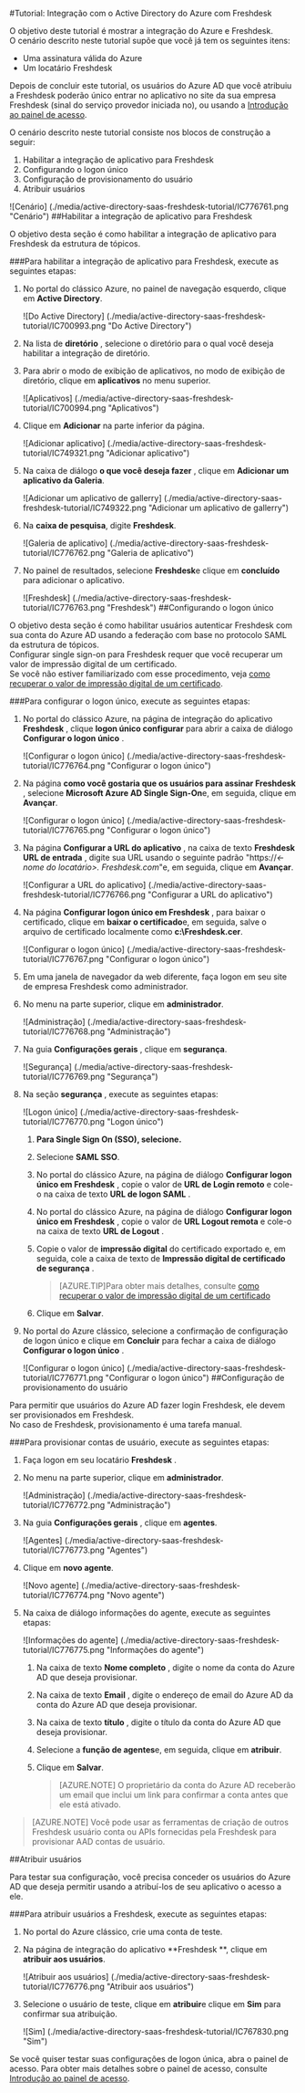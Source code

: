 <properties 
    pageTitle="Tutorial: Integração com o Active Directory do Azure com Freshdesk | Microsoft Azure" 
    description="Saiba como usar Freshdesk com o Azure Active Directory para habilitar o logon único, provisionamento automatizado e muito mais!" 
    services="active-directory" 
    authors="jeevansd"  
    documentationCenter="na" 
    manager="femila"/>
<tags 
    ms.service="active-directory" 
    ms.devlang="na" 
    ms.topic="article" 
    ms.tgt_pltfrm="na" 
    ms.workload="identity" 
    ms.date="09/29/2016" 
    ms.author="jeedes" />

#<a name="tutorial-azure-active-directory-integration-with-freshdesk"></a>Tutorial: Integração com o Active Directory do Azure com Freshdesk
  
O objetivo deste tutorial é mostrar a integração do Azure e Freshdesk.  
O cenário descrito neste tutorial supõe que você já tem os seguintes itens:

-   Uma assinatura válida do Azure
-   Um locatário Freshdesk
  
Depois de concluir este tutorial, os usuários do Azure AD que você atribuiu a Freshdesk poderão único entrar no aplicativo no site da sua empresa Freshdesk (sinal do serviço provedor iniciada no), ou usando a [Introdução ao painel de acesso](active-directory-saas-access-panel-introduction.md).
  
O cenário descrito neste tutorial consiste nos blocos de construção a seguir:

1.  Habilitar a integração de aplicativo para Freshdesk
2.  Configurando o logon único
3.  Configuração de provisionamento do usuário
4.  Atribuir usuários

![Cenário] (./media/active-directory-saas-freshdesk-tutorial/IC776761.png "Cenário")
##<a name="enabling-the-application-integration-for-freshdesk"></a>Habilitar a integração de aplicativo para Freshdesk
  
O objetivo desta seção é como habilitar a integração de aplicativo para Freshdesk da estrutura de tópicos.

###<a name="to-enable-the-application-integration-for-freshdesk-perform-the-following-steps"></a>Para habilitar a integração de aplicativo para Freshdesk, execute as seguintes etapas:

1.  No portal do clássico Azure, no painel de navegação esquerdo, clique em **Active Directory**.

    ![Do Active Directory] (./media/active-directory-saas-freshdesk-tutorial/IC700993.png "Do Active Directory")

2.  Na lista de **diretório** , selecione o diretório para o qual você deseja habilitar a integração de diretório.

3.  Para abrir o modo de exibição de aplicativos, no modo de exibição de diretório, clique em **aplicativos** no menu superior.

    ![Aplicativos] (./media/active-directory-saas-freshdesk-tutorial/IC700994.png "Aplicativos")

4.  Clique em **Adicionar** na parte inferior da página.

    ![Adicionar aplicativo] (./media/active-directory-saas-freshdesk-tutorial/IC749321.png "Adicionar aplicativo")

5.  Na caixa de diálogo **o que você deseja fazer** , clique em **Adicionar um aplicativo da Galeria**.

    ![Adicionar um aplicativo de gallerry] (./media/active-directory-saas-freshdesk-tutorial/IC749322.png "Adicionar um aplicativo de gallerry")

6.  Na **caixa de pesquisa**, digite **Freshdesk**.

    ![Galeria de aplicativo] (./media/active-directory-saas-freshdesk-tutorial/IC776762.png "Galeria de aplicativo")

7.  No painel de resultados, selecione **Freshdesk**e clique em **concluído** para adicionar o aplicativo.

    ![Freshdesk] (./media/active-directory-saas-freshdesk-tutorial/IC776763.png "Freshdesk")
##<a name="configuring-single-sign-on"></a>Configurando o logon único
  
O objetivo desta seção é como habilitar usuários autenticar Freshdesk com sua conta do Azure AD usando a federação com base no protocolo SAML da estrutura de tópicos.  
Configurar single sign-on para Freshdesk requer que você recuperar um valor de impressão digital de um certificado.  
Se você não estiver familiarizado com esse procedimento, veja [como recuperar o valor de impressão digital de um certificado](http://youtu.be/YKQF266SAxI).

###<a name="to-configure-single-sign-on-perform-the-following-steps"></a>Para configurar o logon único, execute as seguintes etapas:

1.  No portal do clássico Azure, na página de integração do aplicativo **Freshdesk** , clique **logon único configurar** para abrir a caixa de diálogo **Configurar o logon único** .

    ![Configurar o logon único] (./media/active-directory-saas-freshdesk-tutorial/IC776764.png "Configurar o logon único")

2.  Na página **como você gostaria que os usuários para assinar Freshdesk** , selecione **Microsoft Azure AD Single Sign-On**e, em seguida, clique em **Avançar**.

    ![Configurar o logon único] (./media/active-directory-saas-freshdesk-tutorial/IC776765.png "Configurar o logon único")

3.  Na página **Configurar a URL do aplicativo** , na caixa de texto **Freshdesk URL de entrada** , digite sua URL usando o seguinte padrão "https://*\<-nome do locatário\>. Freshdesk.com*"e, em seguida, clique em **Avançar**.

    ![Configurar a URL do aplicativo] (./media/active-directory-saas-freshdesk-tutorial/IC776766.png "Configurar a URL do aplicativo")

4.  Na página **Configurar logon único em Freshdesk** , para baixar o certificado, clique em **baixar o certificado**e, em seguida, salve o arquivo de certificado localmente como **c:\\Freshdesk.cer**.

    ![Configurar o logon único] (./media/active-directory-saas-freshdesk-tutorial/IC776767.png "Configurar o logon único")

5.  Em uma janela de navegador da web diferente, faça logon em seu site de empresa Freshdesk como administrador.

6.  No menu na parte superior, clique em **administrador**.

    ![Administração] (./media/active-directory-saas-freshdesk-tutorial/IC776768.png "Administração")

7.  Na guia **Configurações gerais** , clique em **segurança**.

    ![Segurança] (./media/active-directory-saas-freshdesk-tutorial/IC776769.png "Segurança")

8.  Na seção **segurança** , execute as seguintes etapas:

    ![Logon único] (./media/active-directory-saas-freshdesk-tutorial/IC776770.png "Logon único")

    1.  **Para **Single Sign On (SSO)**, selecione.**
    2.  Selecione **SAML SSO**.
    3.  No portal do clássico Azure, na página de diálogo **Configurar logon único em Freshdesk** , copie o valor de **URL de Login remoto** e cole-o na caixa de texto **URL de logon SAML** .
    4.  No portal do clássico Azure, na página de diálogo **Configurar logon único em Freshdesk** , copie o valor de **URL Logout remota** e cole-o na caixa de texto **URL de Logout** .
    5.  Copie o valor de **impressão digital** do certificado exportado e, em seguida, cole a caixa de texto de **Impressão digital de certificado de segurança** .  

        >[AZURE.TIP]Para obter mais detalhes, consulte [como recuperar o valor de impressão digital de um certificado](http://youtu.be/YKQF266SAxI)

    6.  Clique em **Salvar**.

9.  No portal do Azure clássico, selecione a confirmação de configuração de logon único e clique em **Concluir** para fechar a caixa de diálogo **Configurar o logon único** .

    ![Configurar o logon único] (./media/active-directory-saas-freshdesk-tutorial/IC776771.png "Configurar o logon único")
##<a name="configuring-user-provisioning"></a>Configuração de provisionamento do usuário
  
Para permitir que usuários do Azure AD fazer login Freshdesk, ele devem ser provisionados em Freshdesk.  
No caso de Freshdesk, provisionamento é uma tarefa manual.

###<a name="to-provision-a-user-accounts-perform-the-following-steps"></a>Para provisionar contas de usuário, execute as seguintes etapas:

1.  Faça logon em seu locatário **Freshdesk** .

2.  No menu na parte superior, clique em **administrador**.

    ![Administração] (./media/active-directory-saas-freshdesk-tutorial/IC776772.png "Administração")

3.  Na guia **Configurações gerais** , clique em **agentes**.

    ![Agentes] (./media/active-directory-saas-freshdesk-tutorial/IC776773.png "Agentes")

4.  Clique em **novo agente**.

    ![Novo agente] (./media/active-directory-saas-freshdesk-tutorial/IC776774.png "Novo agente")

5.  Na caixa de diálogo informações do agente, execute as seguintes etapas:

    ![Informações do agente] (./media/active-directory-saas-freshdesk-tutorial/IC776775.png "Informações do agente")

    1.  Na caixa de texto **Nome completo** , digite o nome da conta do Azure AD que deseja provisionar.
    2.  Na caixa de texto **Email** , digite o endereço de email do Azure AD da conta do Azure AD que deseja provisionar.
    3.  Na caixa de texto **título** , digite o título da conta do Azure AD que deseja provisionar.
    4.  Selecione a **função de agentes**e, em seguida, clique em **atribuir**.
    5.  Clique em **Salvar**.
    
        >[AZURE.NOTE] O proprietário da conta do Azure AD receberão um email que inclui um link para confirmar a conta antes que ele está ativado.

>[AZURE.NOTE] Você pode usar as ferramentas de criação de outros Freshdesk usuário conta ou APIs fornecidas pela Freshdesk para provisionar AAD contas de usuário.

##<a name="assigning-users"></a>Atribuir usuários
  
Para testar sua configuração, você precisa conceder os usuários do Azure AD que deseja permitir usando a atribuí-los de seu aplicativo o acesso a ele.

###<a name="to-assign-users-to-freshdesk-perform-the-following-steps"></a>Para atribuir usuários a Freshdesk, execute as seguintes etapas:

1.  No portal do Azure clássico, crie uma conta de teste.

2.  Na página de integração do aplicativo **Freshdesk **, clique em **atribuir aos usuários**.

    ![Atribuir aos usuários] (./media/active-directory-saas-freshdesk-tutorial/IC776776.png "Atribuir aos usuários")

3.  Selecione o usuário de teste, clique em **atribuir**e clique em **Sim** para confirmar sua atribuição.

    ![Sim] (./media/active-directory-saas-freshdesk-tutorial/IC767830.png "Sim")
  
Se você quiser testar suas configurações de logon única, abra o painel de acesso. Para obter mais detalhes sobre o painel de acesso, consulte [Introdução ao painel de acesso](active-directory-saas-access-panel-introduction.md).
